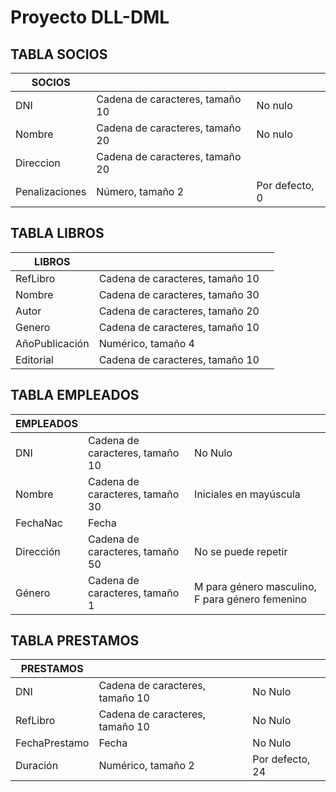 # Proyecto DLL-DML


## TABLA SOCIOS

| SOCIOS         |                                 |                |
|----------------|---------------------------------|----------------|
| DNI            | Cadena de caracteres, tamaño 10 | No nulo        |
| Nombre         | Cadena de caracteres, tamaño 20 | No nulo        |
| Direccion      | Cadena de caracteres, tamaño 20 |                |
| Penalizaciones | Número, tamaño 2                | Por defecto, 0 |


## TABLA LIBROS

| LIBROS         |                                 |         |
|----------------|---------------------------------|---------|
| RefLibro       | Cadena de caracteres, tamaño 10 |         |
| Nombre         | Cadena de caracteres, tamaño 30 |         |
| Autor          | Cadena de caracteres, tamaño 20 |         |
| Genero         | Cadena de caracteres, tamaño 10 |         |
| AñoPublicación | Numérico, tamaño 4              |         |
| Editorial      | Cadena de caracteres, tamaño 10 |         |


## TABLA EMPLEADOS

| EMPLEADOS |                                 |                                                 |
|-----------|---------------------------------|-------------------------------------------------|
| DNI       | Cadena de caracteres, tamaño 10 | No Nulo                                         |
| Nombre    | Cadena de caracteres, tamaño 30 | Iniciales en mayúscula                          |
| FechaNac  | Fecha                           |                                                 |
| Dirección | Cadena de caracteres, tamaño 50 | No se puede repetir                             |
| Género    | Cadena de caracteres, tamaño 1  | M para género masculino, F para género femenino |


## TABLA PRESTAMOS

| PRESTAMOS     |                                 |                 |
|---------------|---------------------------------|-----------------|
| DNI           | Cadena de caracteres, tamaño 10 | No Nulo         |
| RefLibro      | Cadena de caracteres, tamaño 10 | No Nulo         |
| FechaPrestamo | Fecha                           | No Nulo         |
| Duración      | Numérico, tamaño 2              | Por defecto, 24 |

